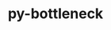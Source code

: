 ---
title: "py-bottleneck"
layout: cache
categories: [package, develop]
meta: {"compilers": ["apple-clang@16.0.0", "gcc@11.1.0", "gcc@11.4.0", "gcc@13.2.0", "gcc@7.5.0", "gcc@9.4.0", "intel-oneapi-compilers@2024.2.1", "intel-oneapi-compilers@2025.1.0"], "num_specs": 166, "num_specs_by_stack": {"data-vis-sdk": 13, "e4s": 52, "e4s-neoverse-v2": 13, "e4s-neoverse_v1": 8, "e4s-oneapi": 23, "e4s-power": 3, "e4s-rocm-external": 13, "ml-darwin-aarch64-mps": 15, "ml-linux-aarch64-cpu": 12, "ml-linux-aarch64-cuda": 13, "ml-linux-x86_64-cpu": 13, "ml-linux-x86_64-cuda": 13, "radiuss": 13, "root": 166}, "oss": ["sequoia", "ubuntu18.04", "ubuntu20.04", "ubuntu22.04", "ubuntu24.04"], "platforms": ["darwin", "linux"], "stacks": ["data-vis-sdk", "e4s", "e4s-neoverse-v2", "e4s-neoverse_v1", "e4s-oneapi", "e4s-power", "e4s-rocm-external", "ml-darwin-aarch64-mps", "ml-linux-aarch64-cpu", "ml-linux-aarch64-cuda", "ml-linux-x86_64-cpu", "ml-linux-x86_64-cuda", "radiuss", "root"], "targets": ["aarch64", "neoverse_v1", "neoverse_v2", "ppc64le", "x86_64_v3"], "versions": ["1.3.7"]}
spec_details: [{"compiler": "gcc@11.4.0", "hash": "23gqvd53gbbbano2pld5vexsmgvklqkd", "os": "ubuntu22.04", "platform": "linux", "size": "-", "stacks": ["e4s-neoverse_v1", "root"], "target": "neoverse_v1", "variants": ["build_system=python_pip"], "versions": ["1.3.7"]}, {"compiler": "gcc@11.4.0", "hash": "2cksmhstdnd2eiyhysagwfgmeyb6estm", "os": "ubuntu22.04", "platform": "linux", "size": "-", "stacks": ["e4s", "e4s-rocm-external", "root"], "target": "x86_64_v3", "variants": ["build_system=python_pip"], "versions": ["1.3.7"]}, {"compiler": "intel-oneapi-compilers@2024.2.1", "hash": "2i4emshcrciwamypbz6dcwvtdzyckmj2", "os": "ubuntu22.04", "platform": "linux", "size": "-", "stacks": ["e4s-oneapi", "root"], "target": "x86_64_v3", "variants": ["build_system=python_pip"], "versions": ["1.3.7"]}, {"compiler": "gcc@13.2.0", "hash": "2p7ozx3uek5xg3sc3fhjpanyd7rqwxxl", "os": "ubuntu24.04", "platform": "linux", "size": "-", "stacks": ["ml-linux-x86_64-cpu", "ml-linux-x86_64-cuda", "root"], "target": "x86_64_v3", "variants": ["build_system=python_pip"], "versions": ["1.3.7"]}, {"compiler": "intel-oneapi-compilers@2025.1.0", "hash": "2ztq5rcadmlrxk6ll4xcrxg2y4hcqiqm", "os": "ubuntu22.04", "platform": "linux", "size": "-", "stacks": ["e4s-oneapi", "root"], "target": "x86_64_v3", "variants": ["build_system=python_pip"], "versions": ["1.3.7"]}, {"compiler": "gcc@11.4.0", "hash": "3imj5grw7uyo26b7y7i5q37ewsg7h5sk", "os": "ubuntu22.04", "platform": "linux", "size": "-", "stacks": ["e4s", "root"], "target": "x86_64_v3", "variants": ["build_system=python_pip"], "versions": ["1.3.7"]}, {"compiler": "gcc@11.4.0", "hash": "4kjvfxgcuxy7mm25lpypflopto5vkxwq", "os": "ubuntu22.04", "platform": "linux", "size": "-", "stacks": ["e4s", "e4s-rocm-external", "root"], "target": "x86_64_v3", "variants": ["build_system=python_pip"], "versions": ["1.3.7"]}, {"compiler": "intel-oneapi-compilers@2024.2.1", "hash": "55k5hjqcohqe3zbjsd7d3eyltsfcfsqy", "os": "ubuntu22.04", "platform": "linux", "size": "-", "stacks": ["e4s-oneapi", "root"], "target": "x86_64_v3", "variants": ["build_system=python_pip"], "versions": ["1.3.7"]}, {"compiler": "intel-oneapi-compilers@2025.1.0", "hash": "57j7artwiqzss7u2nrx3z375h7xttubg", "os": "ubuntu22.04", "platform": "linux", "size": "-", "stacks": ["e4s-oneapi", "root"], "target": "x86_64_v3", "variants": ["build_system=python_pip"], "versions": ["1.3.7"]}, {"compiler": "gcc@7.5.0", "hash": "5dgqzmsagn5ucipnhv2kub27qbxg6vi2", "os": "ubuntu18.04", "platform": "linux", "size": "-", "stacks": ["radiuss", "root"], "target": "x86_64_v3", "variants": ["build_system=python_pip"], "versions": ["1.3.7"]}, {"compiler": "intel-oneapi-compilers@2025.1.0", "hash": "5ev47rlk6e7soz4frksobf4rruc3oagg", "os": "ubuntu22.04", "platform": "linux", "size": "-", "stacks": ["e4s-oneapi", "root"], "target": "x86_64_v3", "variants": ["build_system=python_pip"], "versions": ["1.3.7"]}, {"compiler": "gcc@11.4.0", "hash": "5mnshh2bbwu7qrhvvniqszo5kbhtf3m7", "os": "ubuntu22.04", "platform": "linux", "size": "-", "stacks": ["e4s", "root"], "target": "x86_64_v3", "variants": ["build_system=python_pip"], "versions": ["1.3.7"]}, {"compiler": "intel-oneapi-compilers@2025.1.0", "hash": "5rpnzjilpqgxrnx3ehakezi67c22xbvr", "os": "ubuntu22.04", "platform": "linux", "size": "-", "stacks": ["e4s-oneapi", "root"], "target": "x86_64_v3", "variants": ["build_system=python_pip"], "versions": ["1.3.7"]}, {"compiler": "gcc@11.4.0", "hash": "5tgrbxihqhtanwchlmxr4ajvrv6gwlln", "os": "ubuntu22.04", "platform": "linux", "size": "-", "stacks": ["e4s-neoverse-v2", "root"], "target": "neoverse_v2", "variants": ["build_system=python_pip"], "versions": ["1.3.7"]}, {"compiler": "apple-clang@16.0.0", "hash": "62eqypxp7n4d2xtqsfztsesvmd65uxpv", "os": "sequoia", "platform": "darwin", "size": "-", "stacks": ["ml-darwin-aarch64-mps", "root"], "target": "aarch64", "variants": ["build_system=python_pip"], "versions": ["1.3.7"]}, {"compiler": "gcc@7.5.0", "hash": "6oo3rms4o6czg33xxyxlg5ijfvto3c6r", "os": "ubuntu18.04", "platform": "linux", "size": "-", "stacks": ["radiuss", "root"], "target": "x86_64_v3", "variants": ["build_system=python_pip"], "versions": ["1.3.7"]}, {"compiler": "gcc@11.4.0", "hash": "6u62ur6qsxekqrxqheffharnnzw4y3qr", "os": "ubuntu22.04", "platform": "linux", "size": "-", "stacks": ["e4s", "e4s-rocm-external", "root"], "target": "x86_64_v3", "variants": ["build_system=python_pip"], "versions": ["1.3.7"]}, {"compiler": "gcc@11.4.0", "hash": "6utet3nbpqi3yrejmmzc5fcvvikajbpz", "os": "ubuntu22.04", "platform": "linux", "size": "-", "stacks": ["e4s-neoverse_v1", "root"], "target": "neoverse_v1", "variants": ["build_system=python_pip"], "versions": ["1.3.7"]}, {"compiler": "gcc@11.4.0", "hash": "7i3x3djlexnb2c6hmbcjygeimti2mg4r", "os": "ubuntu22.04", "platform": "linux", "size": "-", "stacks": ["e4s", "e4s-rocm-external", "root"], "target": "x86_64_v3", "variants": ["build_system=python_pip"], "versions": ["1.3.7"]}, {"compiler": "apple-clang@16.0.0", "hash": "7kuw2zkfap6ueritcrqmnnlqc4wrmadg", "os": "sequoia", "platform": "darwin", "size": "-", "stacks": ["ml-darwin-aarch64-mps", "root"], "target": "aarch64", "variants": ["build_system=python_pip"], "versions": ["1.3.7"]}, {"compiler": "gcc@13.2.0", "hash": "a3zbvoltnymvhumdbojwgtrsasrqh7hh", "os": "ubuntu24.04", "platform": "linux", "size": "-", "stacks": ["ml-linux-x86_64-cpu", "ml-linux-x86_64-cuda", "root"], "target": "x86_64_v3", "variants": ["build_system=python_pip"], "versions": ["1.3.7"]}, {"compiler": "gcc@11.4.0", "hash": "ac6k25o2y7cvuepkdgeizibeyrrhd6tf", "os": "ubuntu22.04", "platform": "linux", "size": "-", "stacks": ["e4s", "root"], "target": "x86_64_v3", "variants": ["build_system=python_pip"], "versions": ["1.3.7"]}, {"compiler": "gcc@11.4.0", "hash": "acphmab7vpub3nnnidg5urvsrp3owznq", "os": "ubuntu22.04", "platform": "linux", "size": "-", "stacks": ["e4s", "e4s-rocm-external", "root"], "target": "x86_64_v3", "variants": ["build_system=python_pip"], "versions": ["1.3.7"]}, {"compiler": "apple-clang@16.0.0", "hash": "aglpjesaawodu3uouzsmyu5hzylzsvzs", "os": "sequoia", "platform": "darwin", "size": "-", "stacks": ["ml-darwin-aarch64-mps", "root"], "target": "aarch64", "variants": ["build_system=python_pip"], "versions": ["1.3.7"]}, {"compiler": "gcc@11.4.0", "hash": "arsujxarvw23ai5ur34kwaqscc4xe4ac", "os": "ubuntu22.04", "platform": "linux", "size": "-", "stacks": ["e4s", "root"], "target": "x86_64_v3", "variants": ["build_system=python_pip"], "versions": ["1.3.7"]}, {"compiler": "gcc@11.4.0", "hash": "aycedels3m3zrqvevy77q3vlezf2pbqa", "os": "ubuntu22.04", "platform": "linux", "size": "-", "stacks": ["e4s", "root"], "target": "x86_64_v3", "variants": ["build_system=python_pip"], "versions": ["1.3.7"]}, {"compiler": "gcc@11.4.0", "hash": "azkktluv3zu3b6qbn3nr3ia7svtot6ix", "os": "ubuntu22.04", "platform": "linux", "size": "-", "stacks": ["e4s", "root"], "target": "x86_64_v3", "variants": ["build_system=python_pip"], "versions": ["1.3.7"]}, {"compiler": "gcc@9.4.0", "hash": "b7i5v2ktnzty4gqsvxhcmhtavfm5mpe2", "os": "ubuntu20.04", "platform": "linux", "size": "-", "stacks": ["e4s-power", "root"], "target": "ppc64le", "variants": ["build_system=python_pip"], "versions": ["1.3.7"]}, {"compiler": "gcc@11.4.0", "hash": "bb55fgbxbaymfjhtpjskytdq6om44js2", "os": "ubuntu22.04", "platform": "linux", "size": "-", "stacks": ["e4s", "root"], "target": "x86_64_v3", "variants": ["build_system=python_pip"], "versions": ["1.3.7"]}, {"compiler": "gcc@13.2.0", "hash": "bhxh2f5ufuieozvxfmgeku7dfububpvw", "os": "ubuntu24.04", "platform": "linux", "size": "-", "stacks": ["ml-linux-aarch64-cpu", "ml-linux-aarch64-cuda", "root"], "target": "aarch64", "variants": ["build_system=python_pip"], "versions": ["1.3.7"]}, {"compiler": "gcc@11.4.0", "hash": "bodxmfbscro7g7dnwxkn2dxlulhxkr4p", "os": "ubuntu22.04", "platform": "linux", "size": "-", "stacks": ["e4s", "root"], "target": "x86_64_v3", "variants": ["build_system=python_pip"], "versions": ["1.3.7"]}, {"compiler": "gcc@11.4.0", "hash": "ccf5w5zjbylfscltds6b6uca2bkmg2eu", "os": "ubuntu22.04", "platform": "linux", "size": "-", "stacks": ["e4s", "e4s-rocm-external", "root"], "target": "x86_64_v3", "variants": ["build_system=python_pip"], "versions": ["1.3.7"]}, {"compiler": "gcc@11.4.0", "hash": "cgkwjtyhztaoprqj3aojvboirfquncbi", "os": "ubuntu22.04", "platform": "linux", "size": "-", "stacks": ["e4s-neoverse_v1", "root"], "target": "neoverse_v1", "variants": ["build_system=python_pip"], "versions": ["1.3.7"]}, {"compiler": "gcc@11.4.0", "hash": "cks3tl2qecdvjzno7hyngaugcpyr7hrw", "os": "ubuntu22.04", "platform": "linux", "size": "-", "stacks": ["e4s-neoverse-v2", "root"], "target": "neoverse_v2", "variants": ["build_system=python_pip"], "versions": ["1.3.7"]}, {"compiler": "gcc@11.4.0", "hash": "d4g7p5gairvz53payayexhl2dvlepmn6", "os": "ubuntu22.04", "platform": "linux", "size": "-", "stacks": ["e4s", "root"], "target": "x86_64_v3", "variants": ["build_system=python_pip"], "versions": ["1.3.7"]}, {"compiler": "gcc@11.4.0", "hash": "d57lstfvbrlf4dpuj4juumijtv5ygvz4", "os": "ubuntu22.04", "platform": "linux", "size": "-", "stacks": ["e4s", "e4s-rocm-external", "root"], "target": "x86_64_v3", "variants": ["build_system=python_pip"], "versions": ["1.3.7"]}, {"compiler": "gcc@7.5.0", "hash": "d66v6zbun5qsg56kg3yqpnzujvwqvsia", "os": "ubuntu18.04", "platform": "linux", "size": "-", "stacks": ["radiuss", "root"], "target": "x86_64_v3", "variants": ["build_system=python_pip"], "versions": ["1.3.7"]}, {"compiler": "gcc@11.4.0", "hash": "dbdze4glvclxzfic2t75pexmwh3pt2bf", "os": "ubuntu22.04", "platform": "linux", "size": "-", "stacks": ["e4s", "root"], "target": "x86_64_v3", "variants": ["build_system=python_pip"], "versions": ["1.3.7"]}, {"compiler": "gcc@11.4.0", "hash": "delcpsmwkifw2fvjvqhmkih7piggy7n5", "os": "ubuntu22.04", "platform": "linux", "size": "-", "stacks": ["e4s", "root"], "target": "x86_64_v3", "variants": ["build_system=python_pip"], "versions": ["1.3.7"]}, {"compiler": "gcc@11.4.0", "hash": "dpv4vh7ed465qwabzdgnuiuncbdzpldh", "os": "ubuntu22.04", "platform": "linux", "size": "-", "stacks": ["e4s-neoverse-v2", "root"], "target": "neoverse_v2", "variants": ["build_system=python_pip"], "versions": ["1.3.7"]}, {"compiler": "apple-clang@16.0.0", "hash": "du7rcwtzhbwttcvf7nd7tfd4xp2ysd7m", "os": "sequoia", "platform": "darwin", "size": "-", "stacks": ["ml-darwin-aarch64-mps", "root"], "target": "aarch64", "variants": ["build_system=python_pip"], "versions": ["1.3.7"]}, {"compiler": "gcc@11.4.0", "hash": "eaoglhn2dy74yzsxkxv22oqvm4qvzgao", "os": "ubuntu22.04", "platform": "linux", "size": "-", "stacks": ["e4s", "root"], "target": "x86_64_v3", "variants": ["build_system=python_pip"], "versions": ["1.3.7"]}, {"compiler": "gcc@11.1.0", "hash": "eijqzpx3joxuie26ovymo6hkhc6ubero", "os": "ubuntu20.04", "platform": "linux", "size": "-", "stacks": ["data-vis-sdk", "root"], "target": "x86_64_v3", "variants": ["build_system=python_pip"], "versions": ["1.3.7"]}, {"compiler": "gcc@11.4.0", "hash": "eqwgludux5e4cf3js4tczl5cf3afbnu5", "os": "ubuntu22.04", "platform": "linux", "size": "-", "stacks": ["e4s", "root"], "target": "x86_64_v3", "variants": ["build_system=python_pip"], "versions": ["1.3.7"]}, {"compiler": "gcc@11.4.0", "hash": "eqyn5u5ufasrwqvly7tdmxzkd522f6kw", "os": "ubuntu22.04", "platform": "linux", "size": "-", "stacks": ["e4s", "root"], "target": "x86_64_v3", "variants": ["build_system=python_pip"], "versions": ["1.3.7"]}, {"compiler": "apple-clang@16.0.0", "hash": "ersw32h67qpuspdl6i5fbkkexd72qtxf", "os": "sequoia", "platform": "darwin", "size": "-", "stacks": ["ml-darwin-aarch64-mps", "root"], "target": "aarch64", "variants": ["build_system=python_pip"], "versions": ["1.3.7"]}, {"compiler": "gcc@11.1.0", "hash": "ezzspuz4kask7yw5zjj5g6cl673e7cla", "os": "ubuntu20.04", "platform": "linux", "size": "-", "stacks": ["data-vis-sdk", "root"], "target": "x86_64_v3", "variants": ["build_system=python_pip"], "versions": ["1.3.7"]}, {"compiler": "gcc@7.5.0", "hash": "f7a3cxmyrmvtfinvg7dxk6qibbvpa5lc", "os": "ubuntu18.04", "platform": "linux", "size": "-", "stacks": ["radiuss", "root"], "target": "x86_64_v3", "variants": ["build_system=python_pip"], "versions": ["1.3.7"]}, {"compiler": "gcc@11.4.0", "hash": "fo66774lhc7yofm5tza3dvoyomf46eth", "os": "ubuntu22.04", "platform": "linux", "size": "-", "stacks": ["e4s", "root"], "target": "x86_64_v3", "variants": ["build_system=python_pip"], "versions": ["1.3.7"]}, {"compiler": "gcc@11.4.0", "hash": "g6elfxbmxnwqv4s7xkwphefzabi3spnp", "os": "ubuntu22.04", "platform": "linux", "size": "-", "stacks": ["e4s", "root"], "target": "x86_64_v3", "variants": ["build_system=python_pip"], "versions": ["1.3.7"]}, {"compiler": "gcc@13.2.0", "hash": "gbmop2mo2tan5kvd7aaxsubx6ie7esle", "os": "ubuntu24.04", "platform": "linux", "size": "-", "stacks": ["ml-linux-aarch64-cpu", "ml-linux-aarch64-cuda", "root"], "target": "aarch64", "variants": ["build_system=python_pip"], "versions": ["1.3.7"]}, {"compiler": "gcc@11.4.0", "hash": "gkagbftip6jeusrkydjcb2xgeyj4clae", "os": "ubuntu22.04", "platform": "linux", "size": "-", "stacks": ["e4s-neoverse-v2", "root"], "target": "neoverse_v2", "variants": ["build_system=python_pip"], "versions": ["1.3.7"]}, {"compiler": "gcc@11.4.0", "hash": "grivzixi4ppvogjd3nu3ist5kx6rkv3m", "os": "ubuntu22.04", "platform": "linux", "size": "-", "stacks": ["e4s", "root"], "target": "x86_64_v3", "variants": ["build_system=python_pip"], "versions": ["1.3.7"]}, {"compiler": "gcc@11.4.0", "hash": "gtpcbfja3pdfffvg3mho6fy6ftsx6thd", "os": "ubuntu22.04", "platform": "linux", "size": "-", "stacks": ["e4s", "root"], "target": "x86_64_v3", "variants": ["build_system=python_pip"], "versions": ["1.3.7"]}, {"compiler": "gcc@11.4.0", "hash": "h6o75lyem4uj4bcn6z2kcdub3eux4yzd", "os": "ubuntu22.04", "platform": "linux", "size": "-", "stacks": ["e4s-neoverse_v1", "root"], "target": "neoverse_v1", "variants": ["build_system=python_pip"], "versions": ["1.3.7"]}, {"compiler": "intel-oneapi-compilers@2025.1.0", "hash": "hgcu5u4qtudbxg6k3v2mu4m6t62ohzqn", "os": "ubuntu22.04", "platform": "linux", "size": "-", "stacks": ["e4s-oneapi", "root"], "target": "x86_64_v3", "variants": ["build_system=python_pip"], "versions": ["1.3.7"]}, {"compiler": "intel-oneapi-compilers@2024.2.1", "hash": "hgtcvarkzarx3vs3xyegscuqbrndc4bf", "os": "ubuntu22.04", "platform": "linux", "size": "-", "stacks": ["e4s-oneapi", "root"], "target": "x86_64_v3", "variants": ["build_system=python_pip"], "versions": ["1.3.7"]}, {"compiler": "gcc@7.5.0", "hash": "hmdse2gnyt6oy36vhk4tkqerjzb2ghil", "os": "ubuntu18.04", "platform": "linux", "size": "-", "stacks": ["radiuss", "root"], "target": "x86_64_v3", "variants": ["build_system=python_pip"], "versions": ["1.3.7"]}, {"compiler": "intel-oneapi-compilers@2024.2.1", "hash": "htotrwa37egmydgcho4izenippgtq75v", "os": "ubuntu22.04", "platform": "linux", "size": "-", "stacks": ["e4s-oneapi", "root"], "target": "x86_64_v3", "variants": ["build_system=python_pip"], "versions": ["1.3.7"]}, {"compiler": "gcc@13.2.0", "hash": "i3tmc4chpnytefna7dixeh2mlytu56bd", "os": "ubuntu24.04", "platform": "linux", "size": "-", "stacks": ["ml-linux-x86_64-cpu", "ml-linux-x86_64-cuda", "root"], "target": "x86_64_v3", "variants": ["build_system=python_pip"], "versions": ["1.3.7"]}, {"compiler": "gcc@11.4.0", "hash": "inasfys5v5np4gbqisuougunudb4brtu", "os": "ubuntu22.04", "platform": "linux", "size": "-", "stacks": ["e4s", "root"], "target": "x86_64_v3", "variants": ["build_system=python_pip"], "versions": ["1.3.7"]}, {"compiler": "gcc@11.4.0", "hash": "ixmhqqdudktil3ddr6jfi4wgkj7hehns", "os": "ubuntu22.04", "platform": "linux", "size": "-", "stacks": ["e4s-neoverse-v2", "root"], "target": "neoverse_v2", "variants": ["build_system=python_pip"], "versions": ["1.3.7"]}, {"compiler": "gcc@7.5.0", "hash": "iy6ihjg2y6mjzrwaq7aouchhbuglnspp", "os": "ubuntu18.04", "platform": "linux", "size": "-", "stacks": ["radiuss", "root"], "target": "x86_64_v3", "variants": ["build_system=python_pip"], "versions": ["1.3.7"]}, {"compiler": "gcc@13.2.0", "hash": "izek54mttt7rn77putd5ldtz7ez4vybw", "os": "ubuntu24.04", "platform": "linux", "size": "-", "stacks": ["ml-linux-x86_64-cpu", "ml-linux-x86_64-cuda", "root"], "target": "x86_64_v3", "variants": ["build_system=python_pip"], "versions": ["1.3.7"]}, {"compiler": "gcc@11.4.0", "hash": "izongxl237lw4644i4ujhyzjnofghwm3", "os": "ubuntu22.04", "platform": "linux", "size": "-", "stacks": ["e4s", "root"], "target": "x86_64_v3", "variants": ["build_system=python_pip"], "versions": ["1.3.7"]}, {"compiler": "gcc@13.2.0", "hash": "j2cxonfesoi2yhhas3elvxfgvoe6sfny", "os": "ubuntu24.04", "platform": "linux", "size": "-", "stacks": ["ml-linux-x86_64-cpu", "ml-linux-x86_64-cuda", "root"], "target": "x86_64_v3", "variants": ["build_system=python_pip"], "versions": ["1.3.7"]}, {"compiler": "gcc@11.4.0", "hash": "j2pjebhnyukvf7ssiprkcxqlsq64xxez", "os": "ubuntu22.04", "platform": "linux", "size": "-", "stacks": ["e4s-neoverse-v2", "root"], "target": "neoverse_v2", "variants": ["build_system=python_pip"], "versions": ["1.3.7"]}, {"compiler": "gcc@7.5.0", "hash": "jnskd62jpzrah2lhxkvta5eqlpyk72bs", "os": "ubuntu18.04", "platform": "linux", "size": "-", "stacks": ["radiuss", "root"], "target": "x86_64_v3", "variants": ["build_system=python_pip"], "versions": ["1.3.7"]}, {"compiler": "gcc@11.1.0", "hash": "k53uoaiijj6yv24jhslefwmdg6vp5kbr", "os": "ubuntu20.04", "platform": "linux", "size": "-", "stacks": ["data-vis-sdk", "root"], "target": "x86_64_v3", "variants": ["build_system=python_pip"], "versions": ["1.3.7"]}, {"compiler": "gcc@11.1.0", "hash": "k73z7zf7aet3eaakx4ijvcenbrtttqca", "os": "ubuntu20.04", "platform": "linux", "size": "-", "stacks": ["data-vis-sdk", "root"], "target": "x86_64_v3", "variants": ["build_system=python_pip"], "versions": ["1.3.7"]}, {"compiler": "apple-clang@16.0.0", "hash": "kdbcoiqlntifpgunbk65tsuoim5tnijr", "os": "sequoia", "platform": "darwin", "size": "-", "stacks": ["ml-darwin-aarch64-mps", "root"], "target": "aarch64", "variants": ["build_system=python_pip"], "versions": ["1.3.7"]}, {"compiler": "gcc@13.2.0", "hash": "kdmvnikf6afuhzzubsfht2nywzluu6kz", "os": "ubuntu24.04", "platform": "linux", "size": "-", "stacks": ["ml-linux-aarch64-cpu", "ml-linux-aarch64-cuda", "root"], "target": "aarch64", "variants": ["build_system=python_pip"], "versions": ["1.3.7"]}, {"compiler": "gcc@13.2.0", "hash": "kho6o5xusgwmxqtp4aeu5ceiiptge5di", "os": "ubuntu24.04", "platform": "linux", "size": "-", "stacks": ["ml-linux-x86_64-cpu", "ml-linux-x86_64-cuda", "root"], "target": "x86_64_v3", "variants": ["build_system=python_pip"], "versions": ["1.3.7"]}, {"compiler": "gcc@11.4.0", "hash": "klbgv5oo3skmdml5jfjvlat44fcvk3c5", "os": "ubuntu22.04", "platform": "linux", "size": "-", "stacks": ["e4s", "e4s-rocm-external", "root"], "target": "x86_64_v3", "variants": ["build_system=python_pip"], "versions": ["1.3.7"]}, {"compiler": "gcc@11.4.0", "hash": "ktt3xf37eaxohrnycfok7gzqjhtdtm2q", "os": "ubuntu22.04", "platform": "linux", "size": "-", "stacks": ["e4s-neoverse-v2", "root"], "target": "neoverse_v2", "variants": ["build_system=python_pip"], "versions": ["1.3.7"]}, {"compiler": "gcc@11.4.0", "hash": "kwc4b5bs25b6s52qcojol5b22bsvhxpw", "os": "ubuntu22.04", "platform": "linux", "size": "-", "stacks": ["e4s", "root"], "target": "x86_64_v3", "variants": ["build_system=python_pip"], "versions": ["1.3.7"]}, {"compiler": "gcc@11.4.0", "hash": "kx5342pmjb3i73ehkfxgvp4hl253enq7", "os": "ubuntu22.04", "platform": "linux", "size": "-", "stacks": ["e4s-neoverse-v2", "root"], "target": "neoverse_v2", "variants": ["build_system=python_pip"], "versions": ["1.3.7"]}, {"compiler": "gcc@11.4.0", "hash": "kyqrstqqwicqhq5osvxeguoat73zz64n", "os": "ubuntu22.04", "platform": "linux", "size": "-", "stacks": ["e4s", "root"], "target": "x86_64_v3", "variants": ["build_system=python_pip"], "versions": ["1.3.7"]}, {"compiler": "intel-oneapi-compilers@2024.2.1", "hash": "lb2us5bibtwaasx5tquczombxg5tetrt", "os": "ubuntu22.04", "platform": "linux", "size": "-", "stacks": ["e4s-oneapi", "root"], "target": "x86_64_v3", "variants": ["build_system=python_pip"], "versions": ["1.3.7"]}, {"compiler": "intel-oneapi-compilers@2024.2.1", "hash": "lcx77czxy6pedhym2xe6gyj6l7bhffbl", "os": "ubuntu22.04", "platform": "linux", "size": "-", "stacks": ["e4s-oneapi", "root"], "target": "x86_64_v3", "variants": ["build_system=python_pip"], "versions": ["1.3.7"]}, {"compiler": "intel-oneapi-compilers@2025.1.0", "hash": "ldicjkvnno62yrn5wjsrlm4xbcsu5ext", "os": "ubuntu22.04", "platform": "linux", "size": "-", "stacks": ["e4s-oneapi", "root"], "target": "x86_64_v3", "variants": ["build_system=python_pip"], "versions": ["1.3.7"]}, {"compiler": "gcc@11.4.0", "hash": "loeygsnmmiqpv5asbefcbyy3czdypmei", "os": "ubuntu22.04", "platform": "linux", "size": "-", "stacks": ["e4s-neoverse_v1", "root"], "target": "neoverse_v1", "variants": ["build_system=python_pip"], "versions": ["1.3.7"]}, {"compiler": "gcc@13.2.0", "hash": "lrprbotk6jpbxt2zwlt6s6qddezkyvyj", "os": "ubuntu24.04", "platform": "linux", "size": "-", "stacks": ["ml-linux-aarch64-cpu", "ml-linux-aarch64-cuda", "root"], "target": "aarch64", "variants": ["build_system=python_pip"], "versions": ["1.3.7"]}, {"compiler": "gcc@11.4.0", "hash": "lx2mlb6fsujys2zfz7y3nj5xnlucelcq", "os": "ubuntu22.04", "platform": "linux", "size": "-", "stacks": ["e4s-neoverse-v2", "root"], "target": "neoverse_v2", "variants": ["build_system=python_pip"], "versions": ["1.3.7"]}, {"compiler": "gcc@11.4.0", "hash": "m2prn25jvb3cj2zou7fqkm3ap6b6mq7k", "os": "ubuntu22.04", "platform": "linux", "size": "-", "stacks": ["e4s", "root"], "target": "x86_64_v3", "variants": ["build_system=python_pip"], "versions": ["1.3.7"]}, {"compiler": "gcc@11.4.0", "hash": "m3hlhfzncfu6wtdxeoaavhjorsdwu6dt", "os": "ubuntu22.04", "platform": "linux", "size": "-", "stacks": ["e4s", "root"], "target": "x86_64_v3", "variants": ["build_system=python_pip"], "versions": ["1.3.7"]}, {"compiler": "intel-oneapi-compilers@2025.1.0", "hash": "mefyirmt4i73t2g7eonrxnvmerpgdbep", "os": "ubuntu22.04", "platform": "linux", "size": "-", "stacks": ["e4s-oneapi", "root"], "target": "x86_64_v3", "variants": ["build_system=python_pip"], "versions": ["1.3.7"]}, {"compiler": "gcc@11.4.0", "hash": "mfaq6bmague42tpj2thio2aieug4tcsl", "os": "ubuntu22.04", "platform": "linux", "size": "-", "stacks": ["e4s-neoverse_v1", "root"], "target": "neoverse_v1", "variants": ["build_system=python_pip"], "versions": ["1.3.7"]}, {"compiler": "gcc@11.4.0", "hash": "myouwivdjy6vr3pcaye7fecsorqcydea", "os": "ubuntu22.04", "platform": "linux", "size": "-", "stacks": ["e4s", "e4s-rocm-external", "root"], "target": "x86_64_v3", "variants": ["build_system=python_pip"], "versions": ["1.3.7"]}, {"compiler": "gcc@11.4.0", "hash": "nag2egjt4x5bep4w4rudq3ibbd7cxh4o", "os": "ubuntu22.04", "platform": "linux", "size": "-", "stacks": ["e4s", "root"], "target": "x86_64_v3", "variants": ["build_system=python_pip"], "versions": ["1.3.7"]}, {"compiler": "apple-clang@16.0.0", "hash": "nb6ymoxsfcfdnehadgbyaf7pjleiakqu", "os": "sequoia", "platform": "darwin", "size": "-", "stacks": ["ml-darwin-aarch64-mps", "root"], "target": "aarch64", "variants": ["build_system=python_pip"], "versions": ["1.3.7"]}, {"compiler": "gcc@7.5.0", "hash": "ncbcgemrrazfzm3niigyj7rso3bryzhg", "os": "ubuntu18.04", "platform": "linux", "size": "-", "stacks": ["radiuss", "root"], "target": "x86_64_v3", "variants": ["build_system=python_pip"], "versions": ["1.3.7"]}, {"compiler": "intel-oneapi-compilers@2024.2.1", "hash": "neqj4i2nxshk6bizi6yn7vjmvyqrs3wg", "os": "ubuntu22.04", "platform": "linux", "size": "-", "stacks": ["e4s-oneapi", "root"], "target": "x86_64_v3", "variants": ["build_system=python_pip"], "versions": ["1.3.7"]}, {"compiler": "gcc@13.2.0", "hash": "nm4avcbhuipkporzr6fzv6yfi7oejnv6", "os": "ubuntu24.04", "platform": "linux", "size": "-", "stacks": ["ml-linux-x86_64-cpu", "ml-linux-x86_64-cuda", "root"], "target": "x86_64_v3", "variants": ["build_system=python_pip"], "versions": ["1.3.7"]}, {"compiler": "gcc@11.4.0", "hash": "o2bdndnznhxhigcrt6ey6v5cskqne35c", "os": "ubuntu22.04", "platform": "linux", "size": "-", "stacks": ["e4s", "root"], "target": "x86_64_v3", "variants": ["build_system=python_pip"], "versions": ["1.3.7"]}, {"compiler": "gcc@11.4.0", "hash": "o3a7wjlqllwkgqv64jllkdtxxh4cgys5", "os": "ubuntu22.04", "platform": "linux", "size": "-", "stacks": ["e4s", "root"], "target": "x86_64_v3", "variants": ["build_system=python_pip"], "versions": ["1.3.7"]}, {"compiler": "gcc@11.4.0", "hash": "oa6ddvisfz3dzd3d3lhpm5ef4yjla4jf", "os": "ubuntu22.04", "platform": "linux", "size": "-", "stacks": ["e4s", "root"], "target": "x86_64_v3", "variants": ["build_system=python_pip"], "versions": ["1.3.7"]}, {"compiler": "gcc@11.4.0", "hash": "oax5dzoc3ymlbsnz3zqjgyyxfdj54avx", "os": "ubuntu22.04", "platform": "linux", "size": "-", "stacks": ["e4s", "root"], "target": "x86_64_v3", "variants": ["build_system=python_pip"], "versions": ["1.3.7"]}, {"compiler": "intel-oneapi-compilers@2024.2.1", "hash": "ostvlrbg6ieul6spy5d7vsynhnvujjf5", "os": "ubuntu22.04", "platform": "linux", "size": "-", "stacks": ["e4s-oneapi", "root"], "target": "x86_64_v3", "variants": ["build_system=python_pip"], "versions": ["1.3.7"]}, {"compiler": "gcc@11.4.0", "hash": "ox525fyxvf5fc5qe6prf7udjaszc3yng", "os": "ubuntu22.04", "platform": "linux", "size": "-", "stacks": ["e4s", "root"], "target": "x86_64_v3", "variants": ["build_system=python_pip"], "versions": ["1.3.7"]}, {"compiler": "gcc@11.4.0", "hash": "oxfz7ls7g5rtlb4ighziedpgxjw5e5ri", "os": "ubuntu22.04", "platform": "linux", "size": "-", "stacks": ["e4s", "root"], "target": "x86_64_v3", "variants": ["build_system=python_pip"], "versions": ["1.3.7"]}, {"compiler": "gcc@13.2.0", "hash": "p2pp7mlmggpvuwvatz43lort7allzovw", "os": "ubuntu24.04", "platform": "linux", "size": "-", "stacks": ["ml-linux-aarch64-cpu", "ml-linux-aarch64-cuda", "root"], "target": "aarch64", "variants": ["build_system=python_pip"], "versions": ["1.3.7"]}, {"compiler": "gcc@11.1.0", "hash": "pcwsjqbuuduuuoqcryfrliv352mrgzx4", "os": "ubuntu20.04", "platform": "linux", "size": "-", "stacks": ["data-vis-sdk", "root"], "target": "x86_64_v3", "variants": ["build_system=python_pip"], "versions": ["1.3.7"]}, {"compiler": "gcc@11.4.0", "hash": "pl3aggftgc4ptrdl4nzymc2m5dz36zb4", "os": "ubuntu22.04", "platform": "linux", "size": "-", "stacks": ["e4s-neoverse_v1", "root"], "target": "neoverse_v1", "variants": ["build_system=python_pip"], "versions": ["1.3.7"]}, {"compiler": "gcc@11.4.0", "hash": "poa5gqu2wzgi3um655bwbu5mntggonee", "os": "ubuntu22.04", "platform": "linux", "size": "-", "stacks": ["e4s", "root"], "target": "x86_64_v3", "variants": ["build_system=python_pip"], "versions": ["1.3.7"]}, {"compiler": "intel-oneapi-compilers@2025.1.0", "hash": "puj3sxdv6kih3hvc4d6oxdcknmx2syyo", "os": "ubuntu22.04", "platform": "linux", "size": "-", "stacks": ["e4s-oneapi", "root"], "target": "x86_64_v3", "variants": ["build_system=python_pip"], "versions": ["1.3.7"]}, {"compiler": "gcc@13.2.0", "hash": "pwqkorjarr6nrz2uksuzh4fmlr3n5oio", "os": "ubuntu24.04", "platform": "linux", "size": "-", "stacks": ["ml-linux-x86_64-cpu", "ml-linux-x86_64-cuda", "root"], "target": "x86_64_v3", "variants": ["build_system=python_pip"], "versions": ["1.3.7"]}, {"compiler": "gcc@11.1.0", "hash": "q3xgnnmyqsbsex3g2fwsrswbxnmgubk6", "os": "ubuntu20.04", "platform": "linux", "size": "-", "stacks": ["data-vis-sdk", "root"], "target": "x86_64_v3", "variants": ["build_system=python_pip"], "versions": ["1.3.7"]}, {"compiler": "gcc@13.2.0", "hash": "qczx47ysq5hm6o2d6bulzjjlssv3moms", "os": "ubuntu24.04", "platform": "linux", "size": "-", "stacks": ["ml-linux-aarch64-cpu", "ml-linux-aarch64-cuda", "root"], "target": "aarch64", "variants": ["build_system=python_pip"], "versions": ["1.3.7"]}, {"compiler": "intel-oneapi-compilers@2024.2.1", "hash": "qnu2sd3wujo3hkpe747inbyox3sdkj55", "os": "ubuntu22.04", "platform": "linux", "size": "-", "stacks": ["e4s-oneapi", "root"], "target": "x86_64_v3", "variants": ["build_system=python_pip"], "versions": ["1.3.7"]}, {"compiler": "gcc@11.4.0", "hash": "qollnrcyijnjw66vhzuqfuq25nzobon5", "os": "ubuntu22.04", "platform": "linux", "size": "-", "stacks": ["e4s", "e4s-rocm-external", "root"], "target": "x86_64_v3", "variants": ["build_system=python_pip"], "versions": ["1.3.7"]}, {"compiler": "gcc@7.5.0", "hash": "qplkacg4ryh6rv4nz242il7wkl7htdch", "os": "ubuntu18.04", "platform": "linux", "size": "-", "stacks": ["radiuss", "root"], "target": "x86_64_v3", "variants": ["build_system=python_pip"], "versions": ["1.3.7"]}, {"compiler": "gcc@9.4.0", "hash": "qsaxtkzey3owkfhhrdax4smfn47eaeii", "os": "ubuntu20.04", "platform": "linux", "size": "-", "stacks": ["e4s-power", "root"], "target": "ppc64le", "variants": ["build_system=python_pip"], "versions": ["1.3.7"]}, {"compiler": "intel-oneapi-compilers@2025.1.0", "hash": "qwakomesdtwtxopwj4m4l3tggebnizuh", "os": "ubuntu22.04", "platform": "linux", "size": "-", "stacks": ["e4s-oneapi", "root"], "target": "x86_64_v3", "variants": ["build_system=python_pip"], "versions": ["1.3.7"]}, {"compiler": "gcc@13.2.0", "hash": "qwdk3jcfgs6vbumzfsmfnez56ntb4rrq", "os": "ubuntu24.04", "platform": "linux", "size": "-", "stacks": ["ml-linux-aarch64-cuda", "root"], "target": "aarch64", "variants": ["build_system=python_pip"], "versions": ["1.3.7"]}, {"compiler": "apple-clang@16.0.0", "hash": "qyf32nb2agwrfsgoh4b2tz5wgvmncp7b", "os": "sequoia", "platform": "darwin", "size": "-", "stacks": ["ml-darwin-aarch64-mps", "root"], "target": "aarch64", "variants": ["build_system=python_pip"], "versions": ["1.3.7"]}, {"compiler": "gcc@11.4.0", "hash": "rai2bwrkk5gkxdyv7xp6k36q4jsg3g3p", "os": "ubuntu22.04", "platform": "linux", "size": "-", "stacks": ["e4s", "root"], "target": "x86_64_v3", "variants": ["build_system=python_pip"], "versions": ["1.3.7"]}, {"compiler": "gcc@11.4.0", "hash": "rcx4gnudfzfnar7i73fasbjmw3hnugmy", "os": "ubuntu22.04", "platform": "linux", "size": "-", "stacks": ["e4s-neoverse-v2", "root"], "target": "neoverse_v2", "variants": ["build_system=python_pip"], "versions": ["1.3.7"]}, {"compiler": "gcc@11.4.0", "hash": "rhafrmnww46drpeziptmimpukkzoi5rg", "os": "ubuntu22.04", "platform": "linux", "size": "-", "stacks": ["e4s-neoverse_v1", "root"], "target": "neoverse_v1", "variants": ["build_system=python_pip"], "versions": ["1.3.7"]}, {"compiler": "apple-clang@16.0.0", "hash": "rishrzzlakpsyeizv7f5tf5f7mgpea6x", "os": "sequoia", "platform": "darwin", "size": "-", "stacks": ["ml-darwin-aarch64-mps", "root"], "target": "aarch64", "variants": ["build_system=python_pip"], "versions": ["1.3.7"]}, {"compiler": "gcc@7.5.0", "hash": "rjcrbmt2r2mergcdwnec2smdan6oqioc", "os": "ubuntu18.04", "platform": "linux", "size": "-", "stacks": ["radiuss", "root"], "target": "x86_64_v3", "variants": ["build_system=python_pip"], "versions": ["1.3.7"]}, {"compiler": "gcc@11.4.0", "hash": "s7ye4bcxiureobgrc4y2wfh76jrdaxhe", "os": "ubuntu22.04", "platform": "linux", "size": "-", "stacks": ["e4s", "root"], "target": "x86_64_v3", "variants": ["build_system=python_pip"], "versions": ["1.3.7"]}, {"compiler": "intel-oneapi-compilers@2025.1.0", "hash": "sebtvrupks46wn6m5gbubhdcxb3nwcmr", "os": "ubuntu22.04", "platform": "linux", "size": "-", "stacks": ["e4s-oneapi", "root"], "target": "x86_64_v3", "variants": ["build_system=python_pip"], "versions": ["1.3.7"]}, {"compiler": "intel-oneapi-compilers@2024.2.1", "hash": "sf635kg54d5ixh6pyvennyw7dsl3qw6n", "os": "ubuntu22.04", "platform": "linux", "size": "-", "stacks": ["e4s-oneapi", "root"], "target": "x86_64_v3", "variants": ["build_system=python_pip"], "versions": ["1.3.7"]}, {"compiler": "gcc@9.4.0", "hash": "srjelv6utld73mawbzlr2ejcxgg2ywky", "os": "ubuntu20.04", "platform": "linux", "size": "-", "stacks": ["e4s-power", "root"], "target": "ppc64le", "variants": ["build_system=python_pip"], "versions": ["1.3.7"]}, {"compiler": "gcc@11.4.0", "hash": "ssbnbf3b3z6fcuwvkqvmikowpmsewbwn", "os": "ubuntu22.04", "platform": "linux", "size": "-", "stacks": ["e4s", "root"], "target": "x86_64_v3", "variants": ["build_system=python_pip"], "versions": ["1.3.7"]}, {"compiler": "intel-oneapi-compilers@2024.2.1", "hash": "ssms74trxtyjj5yigqhgojfci4a3eeud", "os": "ubuntu22.04", "platform": "linux", "size": "-", "stacks": ["e4s-oneapi", "root"], "target": "x86_64_v3", "variants": ["build_system=python_pip"], "versions": ["1.3.7"]}, {"compiler": "intel-oneapi-compilers@2025.1.0", "hash": "t3bruurixqdkiwofgqmqv7p52va6uiwj", "os": "ubuntu22.04", "platform": "linux", "size": "-", "stacks": ["e4s-oneapi", "root"], "target": "x86_64_v3", "variants": ["build_system=python_pip"], "versions": ["1.3.7"]}, {"compiler": "gcc@7.5.0", "hash": "t3glqgsz23lagrmq2j6axrfeb6vkydno", "os": "ubuntu18.04", "platform": "linux", "size": "-", "stacks": ["radiuss", "root"], "target": "x86_64_v3", "variants": ["build_system=python_pip"], "versions": ["1.3.7"]}, {"compiler": "gcc@13.2.0", "hash": "t6ie57oyhb6xx33dblzumwvkud7m5ttl", "os": "ubuntu24.04", "platform": "linux", "size": "-", "stacks": ["ml-linux-aarch64-cpu", "ml-linux-aarch64-cuda", "root"], "target": "aarch64", "variants": ["build_system=python_pip"], "versions": ["1.3.7"]}, {"compiler": "gcc@11.4.0", "hash": "ta7rtj5vnr4clkx5reltobdsn7owas45", "os": "ubuntu22.04", "platform": "linux", "size": "-", "stacks": ["e4s", "e4s-rocm-external", "root"], "target": "x86_64_v3", "variants": ["build_system=python_pip"], "versions": ["1.3.7"]}, {"compiler": "gcc@13.2.0", "hash": "tiwla3ac5cvecoc24xnbnvxghh55r6po", "os": "ubuntu24.04", "platform": "linux", "size": "-", "stacks": ["ml-linux-aarch64-cpu", "ml-linux-aarch64-cuda", "root"], "target": "aarch64", "variants": ["build_system=python_pip"], "versions": ["1.3.7"]}, {"compiler": "gcc@11.4.0", "hash": "tkpv36ggaqwkjtitc2uioczvdrdh7oge", "os": "ubuntu22.04", "platform": "linux", "size": "-", "stacks": ["e4s-neoverse-v2", "root"], "target": "neoverse_v2", "variants": ["build_system=python_pip"], "versions": ["1.3.7"]}, {"compiler": "gcc@11.1.0", "hash": "tphyauyfl7fgzaetcl5eggjoxvhmyzyf", "os": "ubuntu20.04", "platform": "linux", "size": "-", "stacks": ["data-vis-sdk", "root"], "target": "x86_64_v3", "variants": ["build_system=python_pip"], "versions": ["1.3.7"]}, {"compiler": "gcc@11.4.0", "hash": "tvlddyl6uwzw4q4rh5j7d266urxi5tgv", "os": "ubuntu22.04", "platform": "linux", "size": "-", "stacks": ["e4s", "e4s-rocm-external", "root"], "target": "x86_64_v3", "variants": ["build_system=python_pip"], "versions": ["1.3.7"]}, {"compiler": "gcc@13.2.0", "hash": "u2afuooi7duqvp7kjswf7p35i4zcgntv", "os": "ubuntu24.04", "platform": "linux", "size": "-", "stacks": ["ml-linux-x86_64-cpu", "ml-linux-x86_64-cuda", "root"], "target": "x86_64_v3", "variants": ["build_system=python_pip"], "versions": ["1.3.7"]}, {"compiler": "gcc@11.4.0", "hash": "u4s252g35wcwgog2bdu3c2dahbhx6e63", "os": "ubuntu22.04", "platform": "linux", "size": "-", "stacks": ["e4s-neoverse-v2", "root"], "target": "neoverse_v2", "variants": ["build_system=python_pip"], "versions": ["1.3.7"]}, {"compiler": "gcc@11.1.0", "hash": "ufaqbgvl32w4van5engk2emuommqqqnz", "os": "ubuntu20.04", "platform": "linux", "size": "-", "stacks": ["data-vis-sdk", "root"], "target": "x86_64_v3", "variants": ["build_system=python_pip"], "versions": ["1.3.7"]}, {"compiler": "gcc@13.2.0", "hash": "ul7ctrnr67r4fjvomyrvo3cqhxzavyev", "os": "ubuntu24.04", "platform": "linux", "size": "-", "stacks": ["ml-linux-aarch64-cpu", "ml-linux-aarch64-cuda", "root"], "target": "aarch64", "variants": ["build_system=python_pip"], "versions": ["1.3.7"]}, {"compiler": "apple-clang@16.0.0", "hash": "urckwckzizwxlos7ponrcdxgvoy6cypb", "os": "sequoia", "platform": "darwin", "size": "-", "stacks": ["ml-darwin-aarch64-mps", "root"], "target": "aarch64", "variants": ["build_system=python_pip"], "versions": ["1.3.7"]}, {"compiler": "gcc@11.1.0", "hash": "urmfurixnphprru5lkzz5jlbvbxry4nc", "os": "ubuntu20.04", "platform": "linux", "size": "-", "stacks": ["data-vis-sdk", "root"], "target": "x86_64_v3", "variants": ["build_system=python_pip"], "versions": ["1.3.7"]}, {"compiler": "gcc@13.2.0", "hash": "v5vlw4dnvcug6ymos747e5neptyg5xjv", "os": "ubuntu24.04", "platform": "linux", "size": "-", "stacks": ["ml-linux-x86_64-cpu", "ml-linux-x86_64-cuda", "root"], "target": "x86_64_v3", "variants": ["build_system=python_pip"], "versions": ["1.3.7"]}, {"compiler": "gcc@11.4.0", "hash": "vc4jxtvufnj6nh43hytl4feblx3jhxoa", "os": "ubuntu22.04", "platform": "linux", "size": "-", "stacks": ["e4s", "e4s-rocm-external", "root"], "target": "x86_64_v3", "variants": ["build_system=python_pip"], "versions": ["1.3.7"]}, {"compiler": "apple-clang@16.0.0", "hash": "vg34cxoooqylfxwnipu737mhtelovy6a", "os": "sequoia", "platform": "darwin", "size": "-", "stacks": ["ml-darwin-aarch64-mps", "root"], "target": "aarch64", "variants": ["build_system=python_pip"], "versions": ["1.3.7"]}, {"compiler": "gcc@11.4.0", "hash": "vhmodyekpk6you36tw5c3fjxa2cdv66a", "os": "ubuntu22.04", "platform": "linux", "size": "-", "stacks": ["e4s", "root"], "target": "x86_64_v3", "variants": ["build_system=python_pip"], "versions": ["1.3.7"]}, {"compiler": "intel-oneapi-compilers@2024.2.1", "hash": "vmmikx4ud2ubxz3ztodpzyfpuiffmh2n", "os": "ubuntu22.04", "platform": "linux", "size": "-", "stacks": ["e4s-oneapi", "root"], "target": "x86_64_v3", "variants": ["build_system=python_pip"], "versions": ["1.3.7"]}, {"compiler": "gcc@7.5.0", "hash": "vpljhch676nfkf5sqibhk55ujs7rldeq", "os": "ubuntu18.04", "platform": "linux", "size": "-", "stacks": ["radiuss", "root"], "target": "x86_64_v3", "variants": ["build_system=python_pip"], "versions": ["1.3.7"]}, {"compiler": "apple-clang@16.0.0", "hash": "vqkxwxsi3ehxjkdmzo7oxvzxuzcs4sif", "os": "sequoia", "platform": "darwin", "size": "-", "stacks": ["ml-darwin-aarch64-mps", "root"], "target": "aarch64", "variants": ["build_system=python_pip"], "versions": ["1.3.7"]}, {"compiler": "gcc@13.2.0", "hash": "vsphcer5y7qgconxxrqlwgbavqv3cpdq", "os": "ubuntu24.04", "platform": "linux", "size": "-", "stacks": ["ml-linux-x86_64-cpu", "ml-linux-x86_64-cuda", "root"], "target": "x86_64_v3", "variants": ["build_system=python_pip"], "versions": ["1.3.7"]}, {"compiler": "gcc@11.1.0", "hash": "w2wf4s4q4xhjb3exxv7z6iphj74bqp2n", "os": "ubuntu20.04", "platform": "linux", "size": "-", "stacks": ["data-vis-sdk", "root"], "target": "x86_64_v3", "variants": ["build_system=python_pip"], "versions": ["1.3.7"]}, {"compiler": "gcc@13.2.0", "hash": "wheijjx3hrkxuime4zaqcacxvzsbxr4p", "os": "ubuntu24.04", "platform": "linux", "size": "-", "stacks": ["ml-linux-aarch64-cpu", "ml-linux-aarch64-cuda", "root"], "target": "aarch64", "variants": ["build_system=python_pip"], "versions": ["1.3.7"]}, {"compiler": "gcc@11.4.0", "hash": "wmqp65ntezzdbs5r4lfnbrihdsdixc7m", "os": "ubuntu22.04", "platform": "linux", "size": "-", "stacks": ["e4s", "root"], "target": "x86_64_v3", "variants": ["build_system=python_pip"], "versions": ["1.3.7"]}, {"compiler": "gcc@13.2.0", "hash": "wn77olvqptmi2xb5kh5xttrh3l5bgwkh", "os": "ubuntu24.04", "platform": "linux", "size": "-", "stacks": ["ml-linux-x86_64-cpu", "ml-linux-x86_64-cuda", "root"], "target": "x86_64_v3", "variants": ["build_system=python_pip"], "versions": ["1.3.7"]}, {"compiler": "gcc@13.2.0", "hash": "wuy6ewvxco3dq34t3vs4jgqpbxm7yvmc", "os": "ubuntu24.04", "platform": "linux", "size": "-", "stacks": ["ml-linux-aarch64-cpu", "ml-linux-aarch64-cuda", "root"], "target": "aarch64", "variants": ["build_system=python_pip"], "versions": ["1.3.7"]}, {"compiler": "apple-clang@16.0.0", "hash": "x3vygphcmlfhvti7llphqlzucbshrtax", "os": "sequoia", "platform": "darwin", "size": "-", "stacks": ["ml-darwin-aarch64-mps", "root"], "target": "aarch64", "variants": ["build_system=python_pip"], "versions": ["1.3.7"]}, {"compiler": "gcc@11.1.0", "hash": "xgiketfd2d7ccrbhkdhy7q7pqb6n5dea", "os": "ubuntu20.04", "platform": "linux", "size": "-", "stacks": ["data-vis-sdk", "root"], "target": "x86_64_v3", "variants": ["build_system=python_pip"], "versions": ["1.3.7"]}, {"compiler": "apple-clang@16.0.0", "hash": "xo362iywkd2zbejcdgvgkph5lztpjsln", "os": "sequoia", "platform": "darwin", "size": "-", "stacks": ["ml-darwin-aarch64-mps", "root"], "target": "aarch64", "variants": ["build_system=python_pip"], "versions": ["1.3.7"]}, {"compiler": "gcc@11.4.0", "hash": "ybjnes2npgcu5smdylh5c27i5l44xnpv", "os": "ubuntu22.04", "platform": "linux", "size": "-", "stacks": ["e4s-neoverse-v2", "root"], "target": "neoverse_v2", "variants": ["build_system=python_pip"], "versions": ["1.3.7"]}, {"compiler": "gcc@7.5.0", "hash": "yn2yg7sufl7clclfigsxv2ncc537z7tx", "os": "ubuntu18.04", "platform": "linux", "size": "-", "stacks": ["radiuss", "root"], "target": "x86_64_v3", "variants": ["build_system=python_pip"], "versions": ["1.3.7"]}, {"compiler": "gcc@13.2.0", "hash": "yrj5jpmidrwf3c45z52hf3guz3cs6tag", "os": "ubuntu24.04", "platform": "linux", "size": "-", "stacks": ["ml-linux-aarch64-cpu", "ml-linux-aarch64-cuda", "root"], "target": "aarch64", "variants": ["build_system=python_pip"], "versions": ["1.3.7"]}, {"compiler": "gcc@11.1.0", "hash": "yslsmzibqatw3kgasjqso5fz2rtc7d4u", "os": "ubuntu20.04", "platform": "linux", "size": "-", "stacks": ["data-vis-sdk", "root"], "target": "x86_64_v3", "variants": ["build_system=python_pip"], "versions": ["1.3.7"]}, {"compiler": "gcc@11.1.0", "hash": "z45oeuf7by7n3upkq2xqqhxxiey3wzjs", "os": "ubuntu20.04", "platform": "linux", "size": "-", "stacks": ["data-vis-sdk", "root"], "target": "x86_64_v3", "variants": ["build_system=python_pip"], "versions": ["1.3.7"]}, {"compiler": "gcc@11.4.0", "hash": "z4jl6oflnocpcq6s5cogct6sucy3556d", "os": "ubuntu22.04", "platform": "linux", "size": "-", "stacks": ["e4s", "root"], "target": "x86_64_v3", "variants": ["build_system=python_pip"], "versions": ["1.3.7"]}, {"compiler": "apple-clang@16.0.0", "hash": "znymztdqcbbodcz6so3p7educxy7uzzj", "os": "sequoia", "platform": "darwin", "size": "-", "stacks": ["ml-darwin-aarch64-mps", "root"], "target": "aarch64", "variants": ["build_system=python_pip"], "versions": ["1.3.7"]}, {"compiler": "gcc@11.4.0", "hash": "zp6hcgsu6hylell45ax5wah2yj6itcwo", "os": "ubuntu22.04", "platform": "linux", "size": "-", "stacks": ["e4s", "root"], "target": "x86_64_v3", "variants": ["build_system=python_pip"], "versions": ["1.3.7"]}, {"compiler": "gcc@13.2.0", "hash": "zpepymqkysb24auvlbigv3zxutzq6g6o", "os": "ubuntu24.04", "platform": "linux", "size": "-", "stacks": ["ml-linux-x86_64-cpu", "ml-linux-x86_64-cuda", "root"], "target": "x86_64_v3", "variants": ["build_system=python_pip"], "versions": ["1.3.7"]}]
---